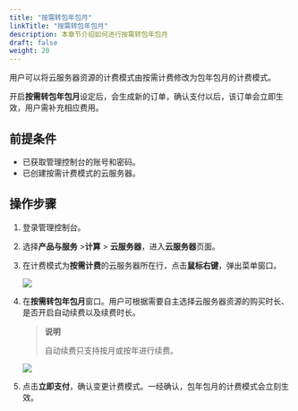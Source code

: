 ```yaml
---
title: "按需转包年包月"
linkTitle: "按需转包年包月"
description: 本章节介绍如何进行按需转包年包月
draft: false
weight: 20
---
```


用户可以将云服务器资源的计费模式由按需计费修改为包年包月的计费模式。

开启**按需转包年包月**设定后，会生成新的订单，确认支付以后，该订单会立即生效，用户需补充相应费用。

## 前提条件

- 已获取管理控制台的账号和密码。
- 已创建按需计费模式的云服务器。

## 操作步骤

1. 登录管理控制台。

2. 选择**产品与服务** >**计算** > **云服务器**，进入**云服务器**页面。

3. 在计费模式为**按需计费**的云服务器所在行，点击**鼠标右键**，弹出菜单窗口。

   ![](../_images/change2-1.png)
   
4. 在**按需转包年包月**窗口。用户可根据需要自主选择云服务器资源的购买时长、是否开启自动续费以及续费时长。

   > **说明**
   >
   > 自动续费只支持按月或按年进行续费。

   ![](../_images/change2-2.png)

5. 点击**立即支付**，确认变更计费模式。一经确认，包年包月的计费模式会立刻生效。